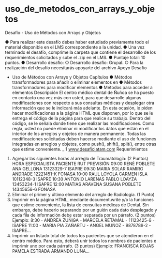 # uso_de_metodos_con_arrays_y_objetos
Desafío - Uso de Métodos con Arrays y Objetos

● Para realizar este desafío debes haber estudiado previamente todo el material
disponible en el LMS correspondiente a la unidad.
● Una vez terminado el desafío, comprime la carpeta que contiene el desarrollo de los
requerimientos solicitados y sube el .zip en el LMS.
● Puntaje total: 10 puntos.
● Desarrollo desafío:
○ Desarrollo desafío: Grupal.
○ Para la realización del desafío necesitarás apoyarte del archivo Apoyo Desafío
- Uso de Métodos con Arrays y Objetos
Capítulos
● Métodos transformadores para añadir o eliminar elementos en
● Métodos transformadores para modificar elementos
● Métodos para acceder a elementos
Descripción
El centro médico dental de Ñuñoa se ha puesto en contacto una vez más con usted, para
que desarrolle algunas modificaciones con respecto a sus consultas médicas y desplegar
otra información que se le indicará más adelante. En esta ocasión, le piden hacer
modificaciones a la página HTML que disponen, por lo que se le entrega el código de la
página para que realice su trabajo. Dentro del código, se le señala donde tiene que realizar
las modificaciones.
Como regla, usted no puede eliminar ni modificar los datos que están en el interior de los
arreglos y objetos de manera permanente. Todas las modificaciones solicitadas deben
hacerse mediante el uso de funciones integradas en arreglos y objetos, como push(), shift(),
split(), entre otras que estime conveniente.
_ 1
www.desafiolatam.com
Requerimientos
1. Agregar las siguientes horas al arreglo de Traumatología: (2 Puntos)
HORA ESPECIALISTA PACIENTE RUT PREVISIÓN
09:00 RENÉ POBLETE ANA GELLONA 13123329-7 ISAPRE
09:30 MARIA SOLAR RAMIRO ANDRADE 12221451-K FONASA
10:00 RAUL LOYOLA CARMEN ISLA 10112348-3 ISAPRE
10:30 ANTONIO LARENAS PABLO LOAYZA 13453234-1 ISAPRE
12:00 MATIAS ARAVENA SUSANA POBLETE 14345656-6 FONASA
2. Eliminar el primer y último elemento del arreglo de Radiología. (1 Punto)
3. Imprimir en la página HTML, mediante document.write y/o la funciones que estime
conveniente, la lista de consultas médicas de Dental. Sin embargo, debe hacerlo
separando por un guión cada dato desplegado y cada fila de información debe estar
separada por un párrafo. (2 puntos)
Ejemplo:
8:30 - ANDREA ZUÑIGA - MARCELA RETAMAL - 11123425-6 - ISAPRE
11:00 - MARIA PIA ZAÑARTU - ANGEL MUÑOZ - 9878789-2 - ISAPRE...
4. Imprimir un listado total de todos los pacientes que se atendieron en el centro
médico. Para esto, deberá unir todos los nombres de pacientes e imprimir uno por
cada párrafo. (3 puntos)
Ejemplo:
FRANCISCA ROJAS
PAMELA ESTRADA
ARMANDO LUNA…
